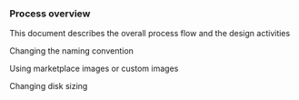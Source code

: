 ### Process overview ###

This document describes the overall process flow and the design activities

Changing the naming convention

Using marketplace images or custom images

Changing disk sizing

